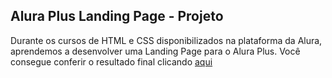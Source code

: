 <h2>Alura Plus Landing Page - Projeto</h2>
<span>Durante os cursos de HTML e CSS disponibilizados na plataforma da Alura, aprendemos a desenvolver uma Landing Page para o Alura Plus. Você consegue conferir o resultado final clicando</span>
<a href="https://portelagu.github.io/Portfolio-Projeto/](https://portelagu.github.io/AluraPlus_Projeto/)https://portelagu.github.io/AluraPlus_Projeto/">aqui</a>

